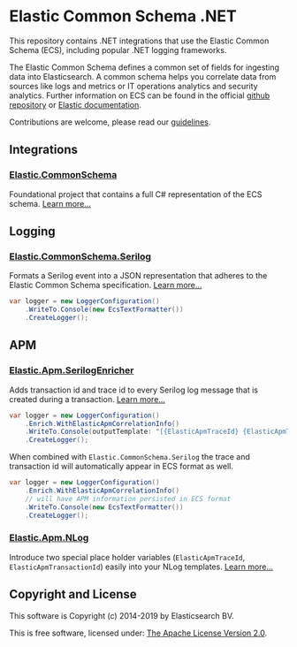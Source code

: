 # Elastic Common Schema .NET

This repository contains .NET integrations that use the Elastic Common Schema (ECS), including popular .NET logging frameworks.

The Elastic Common Schema defines a common set of fields for ingesting data into Elasticsearch. A common schema helps you correlate data from sources like logs and metrics or IT operations analytics and security analytics. Further information on ECS can be found in the official [github repository](https://github.com/elastic/ecs) or [Elastic documentation](https://www.elastic.co/guide/en/ecs/current/index.html).

Contributions are welcome, please read our [guidelines](https://github.com/elastic/ecs-dotnet/tree/master/contributing.md).

## Integrations

### [Elastic.CommonSchema](https://github.com/elastic/ecs-dotnet/tree/master/src/Elastic.CommonSchema)

Foundational project that contains a full C# representation of the ECS schema. [Learn more...](https://github.com/elastic/ecs-dotnet/tree/master/src/Elastic.CommonSchema)

## Logging

### [Elastic.CommonSchema.Serilog](https://github.com/elastic/ecs-dotnet/tree/master/src/Elastic.CommonSchema.Serilog)

Formats a Serilog event into a JSON representation that adheres to the Elastic Common Schema specification. [Learn more...](https://github.com/elastic/ecs-dotnet/tree/master/src/Elastic.CommonSchema.Serilog)

```csharp
var logger = new LoggerConfiguration()
    .WriteTo.Console(new EcsTextFormatter())
    .CreateLogger();
```

## APM

### [Elastic.Apm.SerilogEnricher](https://github.com/elastic/ecs-dotnet/tree/master/src/Elastic.Apm.SerilogEnricher)

Adds transaction id and trace id to every Serilog log message that is created during a transaction. [Learn more...](https://github.com/elastic/ecs-dotnet/tree/master/src/Elastic.Apm.SerilogEnricher)

```csharp
var logger = new LoggerConfiguration()
    .Enrich.WithElasticApmCorrelationInfo()
    .WriteTo.Console(outputTemplate: "[{ElasticApmTraceId} {ElasticApmTransactionId} {Message:lj} {NewLine}{Exception}")
    .CreateLogger();
```

When combined with `Elastic.CommonSchema.Serilog` the trace and transaction id will automatically appear in ECS format as well.

```csharp
var logger = new LoggerConfiguration()
    .Enrich.WithElasticApmCorrelationInfo()
    // will have APM information persisted in ECS format
    .WriteTo.Console(new EcsTextFormatter())
    .CreateLogger();
```

### [Elastic.Apm.NLog](https://github.com/elastic/ecs-dotnet/tree/master/src/Elastic.Apm.NLog)

Introduce two special place holder variables (`ElasticApmTraceId`, `ElasticApmTransactionId`) easily into your NLog templates.
[Learn more...](https://github.com/elastic/ecs-dotnet/tree/master/src/Elastic.Apm.SerilogEnricher)

## Copyright and License

This software is Copyright (c) 2014-2019 by Elasticsearch BV.

This is free software, licensed under: [The Apache License Version 2.0](https://github.com/elastic/ecs-dotnet/blob/master/license.txt).